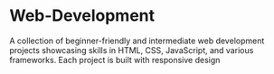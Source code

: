 # Web-Development
A collection of beginner-friendly and intermediate web development projects showcasing skills in HTML, CSS, JavaScript, and various frameworks. Each project is built with responsive design
